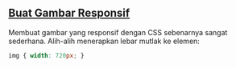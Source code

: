 ## [Buat Gambar Responsif](https://learn.freecodecamp.org/responsive-web-design/responsive-web-design-principles/make-an-image-responsive)

Membuat gambar yang responsif dengan CSS sebenarnya sangat sederhana. Alih-alih menerapkan lebar mutlak ke elemen:

```css
img { width: 720px; }
```



